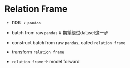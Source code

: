 # Relation Frame

- RDB -> `pandas`
- batch from raw `pandas` # 期望绕过dataset这一步
- construct batch from raw `pandas`, called `relation frame`

- transform `relation frame`

- `relation frame` -> model forward
